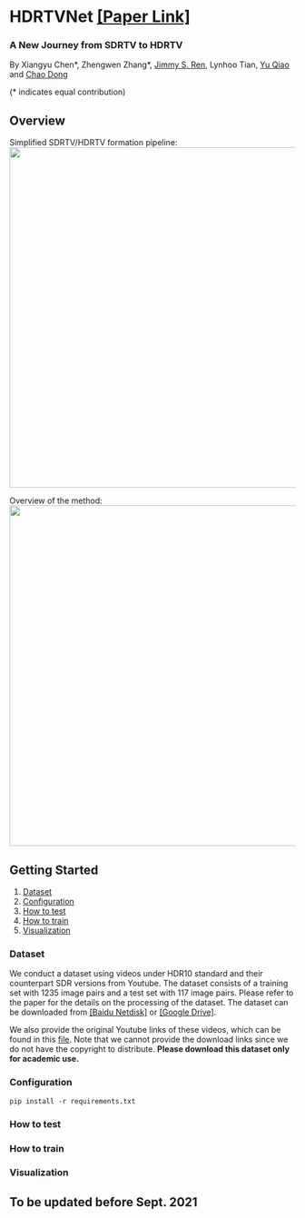 # HDRTVNet [[Paper Link]](https://arxiv.org/abs/2108.07978)

### A New Journey from SDRTV to HDRTV
By Xiangyu Chen*, Zhengwen Zhang*, [Jimmy S. Ren](https://scholar.google.com.hk/citations?hl=zh-CN&user=WKO_1VYAAAAJ), Lynhoo Tian, [Yu Qiao](https://scholar.google.com/citations?user=gFtI-8QAAAAJ&hl=zh-CN) and [Chao Dong](https://scholar.google.com.hk/citations?user=OSDCB0UAAAAJ&hl=zh-CN)

(* indicates equal contribution)

## Overview
Simplified SDRTV/HDRTV formation pipeline:
<img src="https://raw.githubusercontent.com/chxy95/HDRTVNet/master/images/Formation_Pipeline.png" width="600"/>

Overview of the method:
<img src="https://raw.githubusercontent.com/chxy95/HDRTVNet/master/images/Network_Structure.png" width="600"/>

## Getting Started

1. [Dataset](#dataset)
2. [Configuration](#configuration)
3. [How to test](#how-to-test)
4. [How to train](#how-to-train)
5. [Visualization](#visualization)

### Dataset
We conduct a dataset using videos under HDR10 standard and their counterpart SDR versions from Youtube. The dataset consists of a training set with 1235 image pairs and a test set with 117 image pairs. Please refer to the paper for the details on the processing of the dataset. The dataset can be downloaded from [[Baidu Netdisk]](https:) or [[Google Drive]](https:).

We also provide the original Youtube links of these videos, which can be found in this [file](https://raw.githubusercontent.com/chxy95/HDRTVNet/master/links.txt). Note that we cannot provide the download links since we do not have the copyright to distribute. **Please download this dataset only for academic use.**

### Configuration
```
pip install -r requirements.txt
```

### How to test



### How to train


### Visualization

## To be updated before Sept. 2021

